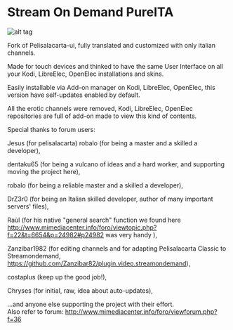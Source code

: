 # Stream On Demand PureITA

![alt tag](https://raw.githubusercontent.com/orione7/plugin.video.streamondemand-pureita/master/icon.png)


Fork of Pelisalacarta-ui, fully translated and customized with only italian channels.

Made for touch devices and thinked to have the same User Interface on all your Kodi, LibreElec, OpenElec installations and skins.

Easily installable via Add-on manager on Kodi, LibreElec, OpenElec, this version have self-updates enabled by default.

All the erotic channels were removed, Kodi, LibreElec, OpenElec repositories are full of add-on made to view this kind of contents.

Special thanks to forum users:                                                                                                        

Jesus (for pelisalacarta) robalo (for being a master and a skilled a developer),                                                      

dentaku65 (for being a vulcano of ideas and a hard worker, and supporting moving the project here),                                   

robalo (for being a reliable master and a skilled a developer),                                                                       

DrZ3r0 (for being an Italian skilled developer, author of many important servers' files),                                             

Raùl (for his native "general search" function we found here http://www.mimediacenter.info/foro/viewtopic.php?f=22&t=6654&p=24982#p24982      was very handy ),                                    

Zanzibar1982 (for editing channels and for adapting Pelisalacarta Classic to Streamondemand,
              https://github.com/Zanzibar82/plugin.video.streamondemand),                                                             

costaplus (keep up the good job!),                                                                                                    

Chryses (for initial, raw, idea about auto-updates),                                                                                  

...and anyone else supporting the project with their effort.                                                                                                                                                                                                                       
Also refer to forum: http://www.mimediacenter.info/foro/viewforum.php?f=36
